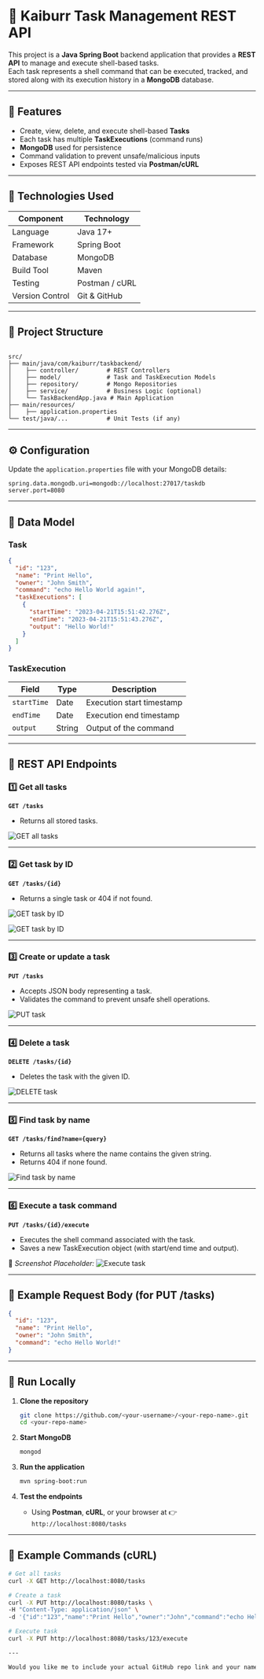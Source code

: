 # 🧩 Kaiburr Task Management REST API

This project is a **Java Spring Boot** backend application that provides a **REST API** to manage and execute shell-based tasks.  
Each task represents a shell command that can be executed, tracked, and stored along with its execution history in a **MongoDB** database.

---

## 🚀 Features

- Create, view, delete, and execute shell-based **Tasks**
- Each task has multiple **TaskExecutions** (command runs)
- **MongoDB** used for persistence
- Command validation to prevent unsafe/malicious inputs
- Exposes REST API endpoints tested via **Postman/cURL**

---

## 🧱 Technologies Used

| Component | Technology |
|------------|-------------|
| Language | Java 17+ |
| Framework | Spring Boot |
| Database | MongoDB |
| Build Tool | Maven |
| Testing | Postman / cURL |
| Version Control | Git & GitHub |

---

## 📁 Project Structure

```

src/
├── main/java/com/kaiburr/taskbackend/
│    ├── controller/        # REST Controllers
│    ├── model/             # Task and TaskExecution Models
│    ├── repository/        # Mongo Repositories
│    ├── service/           # Business Logic (optional)
│    └── TaskBackendApp.java # Main Application
├── main/resources/
│    ├── application.properties
└── test/java/...           # Unit Tests (if any)

````

---

## ⚙️ Configuration

Update the `application.properties` file with your MongoDB details:

```properties
spring.data.mongodb.uri=mongodb://localhost:27017/taskdb
server.port=8080
````

---

## 🧠 Data Model

### Task

```json
{
  "id": "123",
  "name": "Print Hello",
  "owner": "John Smith",
  "command": "echo Hello World again!",
  "taskExecutions": [
    {
      "startTime": "2023-04-21T15:51:42.276Z",
      "endTime": "2023-04-21T15:51:43.276Z",
      "output": "Hello World!"
    }
  ]
}
```

### TaskExecution

| Field       | Type   | Description               |
| ----------- | ------ | ------------------------- |
| `startTime` | Date   | Execution start timestamp |
| `endTime`   | Date   | Execution end timestamp   |
| `output`    | String | Output of the command     |

---

## 🧩 REST API Endpoints

### 1️⃣ **Get all tasks**

**`GET /tasks`**

* Returns all stored tasks.


![GET all tasks](https://raw.githubusercontent.com/Srithinreddy22/kaiburr-task1-backend/main/getall.png)


---

### 2️⃣ **Get task by ID**

**`GET /tasks/{id}`**

* Returns a single task or 404 if not found.


![GET task by ID](https://raw.githubusercontent.com/Srithinreddy22/kaiburr-task1-backend/main/get%20by%20id.png)



![GET task by ID](https://raw.githubusercontent.com/Srithinreddy22/kaiburr-task1-backend/main/404%20not%20found.png)


---

### 3️⃣ **Create or update a task**

**`PUT /tasks`**

* Accepts JSON body representing a task.
* Validates the command to prevent unsafe shell operations.


![PUT task](https://raw.githubusercontent.com/Srithinreddy22/kaiburr-task1-backend/main/post.png)


---

### 4️⃣ **Delete a task**

**`DELETE /tasks/{id}`**

* Deletes the task with the given ID.


![DELETE task](https://raw.githubusercontent.com/Srithinreddy22/kaiburr-task1-backend/main/Delete.png)


---

### 5️⃣ **Find task by name**

**`GET /tasks/find?name={query}`**

* Returns all tasks where the name contains the given string.
* Returns 404 if none found.


![Find task by name](https://raw.githubusercontent.com/Srithinreddy22/kaiburr-task1-backend/main/Search.png)

---

### 6️⃣ **Execute a task command**

**`PUT /tasks/{id}/execute`**

* Executes the shell command associated with the task.
* Saves a new TaskExecution object (with start/end time and output).

📸 *Screenshot Placeholder:*
![Execute task](https://raw.githubusercontent.com/Srithinreddy22/kaiburr-task1-backend/main/Execute.png)


---

## 🧪 Example Request Body (for PUT /tasks)

```json
{
  "id": "123",
  "name": "Print Hello",
  "owner": "John Smith",
  "command": "echo Hello World!"
}
```

---

## 🧰 Run Locally

1. **Clone the repository**

   ```bash
   git clone https://github.com/<your-username>/<your-repo-name>.git
   cd <your-repo-name>
   ```

2. **Start MongoDB**

   ```bash
   mongod
   ```

3. **Run the application**

   ```bash
   mvn spring-boot:run
   ```

4. **Test the endpoints**

   * Using **Postman**, **cURL**, or your browser at
     👉 `http://localhost:8080/tasks`

---

## 🧾 Example Commands (cURL)

```bash
# Get all tasks
curl -X GET http://localhost:8080/tasks

# Create a task
curl -X PUT http://localhost:8080/tasks \
-H "Content-Type: application/json" \
-d '{"id":"123","name":"Print Hello","owner":"John","command":"echo Hello"}'

# Execute task
curl -X PUT http://localhost:8080/tasks/123/execute

---

Would you like me to include your actual GitHub repo link and your name (so it appears properly in the **Author** and **clone** section)? I can personalize it and add a nice banner or badges (e.g., Java, Spring Boot, MongoDB) too.
```
